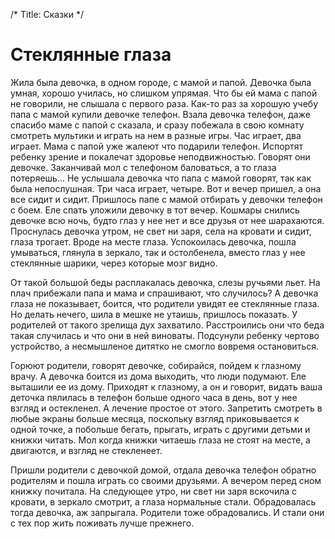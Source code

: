 /*
Title: Сказки
*/

Стеклянные глаза
=======

Жила была девочка, в одном городе, с мамой и папой.
Девочка была умная, хорошо училась, но слишком упрямая.
Что бы ей мама с папой не говорили, не слышала с первого раза.
Как-то раз за хорошую учебу папа с мамой купили девочке телефон.
Взала девочка телефон, даже спасибо маме с папой с сказала,
и сразу побежала в свою комнату смотреть мультики и играть на нем
в разные игры.
Час играет, два играет. Мама с папой уже жалеют что подарили телефон.
Испортят ребенку зрение и покалечат здоровье неподвижностью.
Говорят они девочке. Заканчивай мол с телефоном баловаться,
а то глаза потеряешь...
Не услышала девочка что папа с мамой говорят, так как была непослушная.
Три часа играет, четыре.
Вот и вечер пришел, а она все сидит и сидит.
Пришлось папе с мамой отбирать у девочки телефон с боем.
Еле спать уложили девочку в тот вечер. Кошмары снились девочке всю ночь,
будто глаз у нее нет и все друзья от нее шарахаются.
Проснулась девочка утром, не свет ни заря, села на кровати и сидит, глаза
трогает. Вроде на месте глаза.
Успокоилась девочка, пошла умываться, глянула в зеркало, так и остолбенела,
вместо глаз у нее стеклянные шарики, через которые мозг видно.

От такой большой беды расплакалась девочка, слезы ручьями льет.
На плач прибежали папа и мама и спрашивают, что случилось?
А девочка глаза не показывает, боится, что родители увидят ее стеклянные глаза.
Но делать нечего, шила в мешке не утаишь, пришлось показать.
У родителей от такого зрелища дух захватило. Расстроились они что беда такая случилась
и что они в ней виноваты. Подсунули ребенку чертово устройство, а несмышленое
дитятко не смогло вовремя остановиться.

Горюют родители, говорят девочке, собирайся, пойдем к глазному врачу. А девочка
боится из дома выходить, что люди подумают. Еле выташили ее из дому. Приходят 
к глазному, а он и говорит, видать ваша деточка пялилась в телефон больше одного часа
в день, вот у нее взгляд и остекленел.
А лечение простое от этого. Запретить смотреть в любые экраны больше месяца, поскольку взгляд
приковывается к одной точке, а побольше бегать, прыгать, играть с другими детьми и книжки читать.
Мол когда книжки читаешь глаза не стоят на месте, а двигаются, и взгляд не стекленеет.

Пришли родители с девочкой домой, отдала девочка телефон обратно родителям и пошла играть
со своими друзьями. А вечером перед сном книжку почитала.
На следующее утро, ни свет ни заря вскочила с кровати, в зеркало смотрит,
а глаза нормальные стали.
Обрадовалась тогда девочка, аж запрыгала. 
Родители тоже обрадовались.
И стали они с тех пор жить поживать лучше прежнего.
